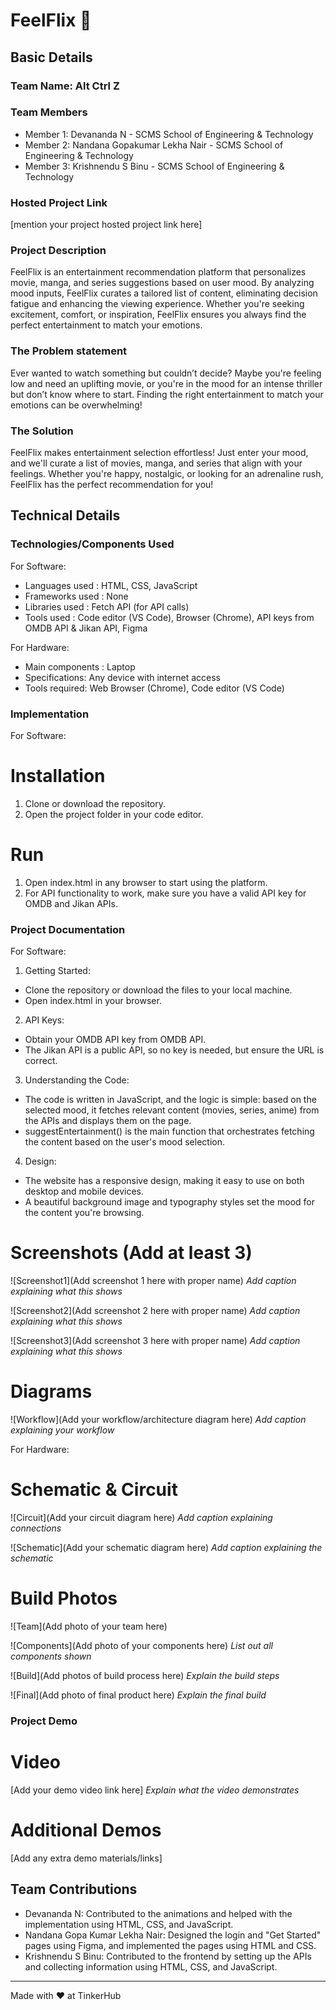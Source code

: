 # FeelFlix 🎯


## Basic Details
### Team Name: Alt Ctrl Z


### Team Members
- Member 1: Devananda N - SCMS School of Engineering & Technology
- Member 2: Nandana Gopakumar Lekha Nair - SCMS School of Engineering & Technology
- Member 3: Krishnendu S Binu - SCMS School of Engineering & Technology

### Hosted Project Link
[mention your project hosted project link here]

### Project Description
FeelFlix is an entertainment recommendation platform that personalizes movie, manga, and series suggestions based on user mood. By analyzing mood inputs, FeelFlix curates a tailored list of content, eliminating decision fatigue and enhancing the viewing experience. Whether you're seeking excitement, comfort, or inspiration, FeelFlix ensures you always find the perfect entertainment to match your emotions.

### The Problem statement
Ever wanted to watch something but couldn’t decide? Maybe you're feeling low and need an uplifting movie, or you're in the mood for an intense thriller but don’t know where to start. Finding the right entertainment to match your emotions can be overwhelming!

### The Solution
FeelFlix makes entertainment selection effortless! Just enter your mood, and we'll curate a list of movies, manga, and series that align with your feelings. Whether you're happy, nostalgic, or looking for an adrenaline rush, FeelFlix has the perfect recommendation for you!

## Technical Details

### Technologies/Components Used
For Software:
- Languages used : HTML, CSS, JavaScript
- Frameworks used : None
- Libraries used : Fetch API (for API calls)
- Tools used : Code editor (VS Code), Browser (Chrome), API keys from OMDB API & Jikan API, Figma

For Hardware:
- Main components : Laptop
- Specifications: Any device with internet access
- Tools required: Web Browser (Chrome), Code editor (VS Code)

### Implementation
For Software: 
# Installation
1. Clone or download the repository.
2. Open the project folder in your code editor.
 
# Run
1. Open index.html in any browser to start using the platform.
2. For API functionality to work, make sure you have a valid API key for OMDB and Jikan APIs.

### Project Documentation
For Software:

1. Getting Started:
- Clone the repository or download the files to your local machine.
- Open index.html in your browser.
  
2. API Keys:
- Obtain your OMDB API key from OMDB API.
- The Jikan API is a public API, so no key is needed, but ensure the URL is correct.

3. Understanding the Code:
- The code is written in JavaScript, and the logic is simple: based on the selected mood, it fetches relevant content (movies, series, anime) from the APIs and displays them on the page.
- suggestEntertainment() is the main function that orchestrates fetching the content based on the user's mood selection.

4. Design:
- The website has a responsive design, making it easy to use on both desktop and mobile devices.
- A beautiful background image and typography styles set the mood for the content you're browsing.


# Screenshots (Add at least 3)
![Screenshot1](Add screenshot 1 here with proper name)
*Add caption explaining what this shows*

![Screenshot2](Add screenshot 2 here with proper name)
*Add caption explaining what this shows*

![Screenshot3](Add screenshot 3 here with proper name)
*Add caption explaining what this shows*

# Diagrams
![Workflow](Add your workflow/architecture diagram here)
*Add caption explaining your workflow*

For Hardware:

# Schematic & Circuit
![Circuit](Add your circuit diagram here)
*Add caption explaining connections*

![Schematic](Add your schematic diagram here)
*Add caption explaining the schematic*

# Build Photos
![Team](Add photo of your team here)


![Components](Add photo of your components here)
*List out all components shown*

![Build](Add photos of build process here)
*Explain the build steps*

![Final](Add photo of final product here)
*Explain the final build*

### Project Demo
# Video
[Add your demo video link here]
*Explain what the video demonstrates*

# Additional Demos
[Add any extra demo materials/links]

## Team Contributions
- Devananda N: Contributed to the animations and helped with the implementation using HTML, CSS, and JavaScript.
- Nandana Gopa Kumar Lekha Nair: Designed the login and "Get Started" pages using Figma, and implemented the pages using HTML and CSS.
- Krishnendu S Binu: Contributed to the frontend by setting up the APIs and collecting information using HTML, CSS, and JavaScript.

---
Made with ❤️ at TinkerHub
